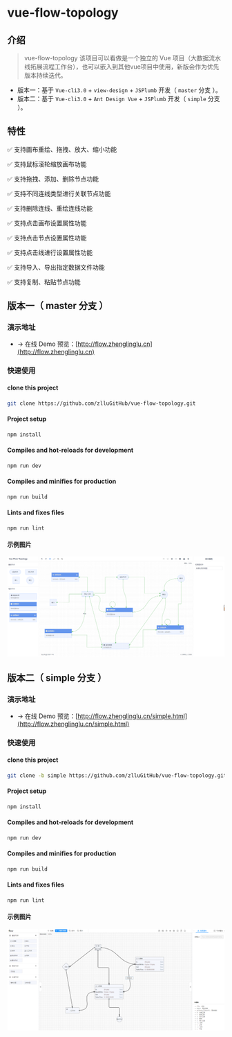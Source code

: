 # vue-flow-topology
## 介绍
> vue-flow-topology 该项目可以看做是一个独立的 Vue 项目（大数据流水线拓展流程工作台），也可以嵌入到其他vue项目中使用，新版会作为优先版本持续迭代。
- 版本一：基于 `Vue-cli3.0` + `view-design` + `JSPlumb` 开发（ `master` 分支 ）。
- 版本二：基于 `Vue-cli3.0` + `Ant Design Vue` + `JSPlumb` 开发（ `simple` 分支 ）。

## 特性
✅ 支持画布重绘、拖拽、放大、缩小功能

✅ 支持鼠标滚轮缩放画布功能

✅ 支持拖拽、添加、删除节点功能

✅ 支持不同连线类型进行关联节点功能

✅ 支持删除连线、重绘连线功能

✅ 支持点击画布设置属性功能

✅ 支持点击节点设置属性功能

✅ 支持点击线进行设置属性功能

✅ 支持导入、导出指定数据文件功能

✅ 支持复制、粘贴节点功能

## 版本一（ master 分支 ）
### 演示地址
- → 在线 Demo 预览：[http://flow.zhenglinglu.cn](http://flow.zhenglinglu.cn)
### 快速使用

#### clone this project
```bash
git clone https://github.com/zlluGitHub/vue-flow-topology.git
```
#### Project setup
```bash
npm install
```
#### Compiles and hot-reloads for development
```bash
npm run dev
```
#### Compiles and minifies for production
```bash
npm run build
```
#### Lints and fixes files
```bash
npm run lint
```
#### 示例图片
![](./img/index1.png)

## 版本二（ simple 分支 ）
### 演示地址
- → 在线 Demo 预览：[http://flow.zhenglinglu.cn/simple.html](http://flow.zhenglinglu.cn/simple.html)
### 快速使用

#### clone this project
```bash
git clone -b simple https://github.com/zlluGitHub/vue-flow-topology.git
```
#### Project setup
```bash
npm install
```
#### Compiles and hot-reloads for development
```bash
npm run dev
```
#### Compiles and minifies for production
```bash
npm run build
```
#### Lints and fixes files
```bash
npm run lint
```
#### 示例图片
![](./img/index2.png)
